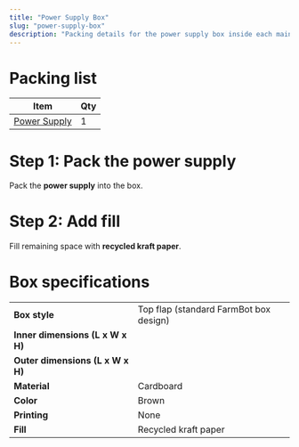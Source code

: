 ```yaml
---
title: "Power Supply Box"
slug: "power-supply-box"
description: "Packing details for the power supply box inside each main carton"
---
```


# Packing list

|Item                          |Qty                           |
|------------------------------|------------------------------|
|[Power Supply](../../Extras/bom/electronics-and-wiring.md#power-supply)|1

# Step 1: Pack the power supply
Pack the **power supply** into the box.

# Step 2: Add fill
Fill remaining space with **recycled kraft paper**.


# Box specifications

|                              |                              |
|------------------------------|------------------------------|
|**Box style**                 |Top flap (standard FarmBot box design)
|**Inner dimensions (L x W x H)**|
|**Outer dimensions (L x W x H)**|
|**Material**                  |Cardboard
|**Color**                     |Brown
|**Printing**                  |None
|**Fill**                      |Recycled kraft paper


